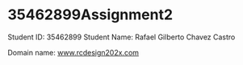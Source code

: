 # 35462899Assignment2
Student ID: 35462899 
Student Name: Rafael Gilberto Chavez Castro

Domain name: www.rcdesign202x.com
